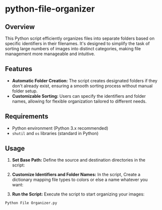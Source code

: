 # python-file-organizer

## Overview

This Python script efficiently organizes files into separate folders based on specific identifiers in their filenames. It's designed to simplify the task of sorting large numbers of images into distinct categories, making file management more manageable and intuitive.

## Features

- **Automatic Folder Creation:** The script creates designated folders if they don't already exist, ensuring a smooth sorting process without manual folder setup.
- **Customizable Sorting:** Users can specify the identifiers and folder names, allowing for flexible organization tailored to different needs.

## Requirements

- Python environment (Python 3.x recommended)
- `shutil` and `os` libraries (standard in Python)

## Usage

1. **Set Base Path:** Define the source and destination directories in the script:

2. **Customize Identifiers and Folder Names:** In the script, Create a dictionary mapping file types to colors or else a name whatever you want:

3. **Run the Script:** Execute the script to start organizing your images:

```bash
Python File Organizer.py
```
